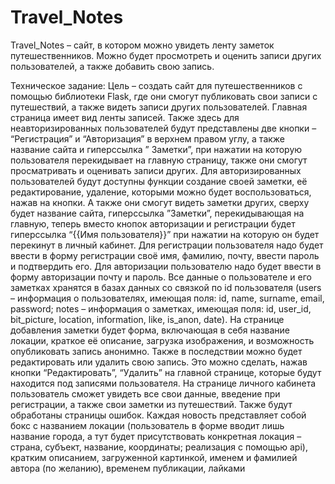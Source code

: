 # Travel_Notes
Travel_Notes – сайт, в котором можно увидеть ленту заметок путешественников. Можно будет просмотреть и оценить записи других пользователей, а также добавить свою запись. 


Техническое задание: Цель – создать сайт для путешественников с помощью библиотеки Flask, где они смогут публиковать свои записи с путешествий, а также видеть записи других пользователей. Главная страница имеет вид ленты записей. Также здесь для неавторизированных пользователей будут представлены две кнопки – “Регистрация” и “Авторизация” в верхнем правом углу, а также название сайта и гиперссылка ” Заметки”, при нажатии на которую пользователя перекидывает на главную страницу, также они смогут просматривать и оценивать записи других.  Для авторизированных пользователей будут доступны функции создание своей заметки, её редактирование, удаление, которыми можно будет воспользоваться, нажав на кнопки. А также они смогут видеть заметки других, сверху будет название сайта, гиперссылка  ”Заметки”, перекидывающая на главную, теперь вместо кнопок авторизации и регистрации будет гиперссылка “{{Имя пользователя}}” при нажатии на которую он будет перекинут в личный кабинет.  Для регистрации пользователя надо будет ввести в форму регистрации своё имя, фамилию, почту, ввести пароль и подтвердить его. Для авторизации пользователю надо будет ввести в форму авторизации почту и пароль. Все данные о пользователе и его заметках хранятся в базах данных со связкой по id пользователя (users – информация о пользователях, имеющая поля: id, name, surname, email, password; notes – информация о заметках, имеющая поля: id, user_id, bit_picture, location, information,  like, is_anon, date). На странице добавления заметки будет форма, включающая в себя название локации, краткое её описание, загрузка изображения, и возможность опубликовать запись анонимно. Также в последствии можно будет редактировать или удалить свою запись. Это можно сделать, нажав кнопки “Редактировать”, “Удалить” на главной странице, которые будут находится под записями пользователя. На странице личного кабинета пользователь сможет увидеть все свои данные, введение при регистрации, а также свои заметки из путешествий. Также будут обработаны страницы ошибок. Каждая новость представляет собой бокс с названием локации (пользователь в форме вводит лишь название города, а тут будет присутствовать конкретная локация – страна, субъект, название, координаты; реализация с помощью api), кратким описанием, загруженной картинкой, именем и фамилией автора (по желанию), временем публикации, лайками
